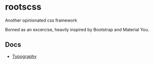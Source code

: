 # rootscss

Another opinionated css framework

Borned as an excercise, heavily inspired by Bootstrap and Material You.

## Docs

- [Typography](./docs/typography.md)
